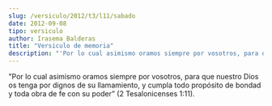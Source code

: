 ```yaml
---
slug: /versiculo/2012/t3/l11/sabado
date: 2012-09-08
tipo: versiculo
author: Irasema Balderas
title: "Versiculo de memoria"
description: "'Por lo cual asimismo oramos siempre por vosotros, para que nuestro Dios os  tenga por dignos de su llamamiento, y cumpla todo propósito de bondad y toda  obra de fe con su poder” (2 Tesalonicenses 1:11)."
---
```


"Por lo cual asimismo oramos siempre por vosotros, para que nuestro Dios os tenga por dignos de su llamamiento, y cumpla todo propósito de bondad y toda obra de fe con su poder” (2 Tesalonicenses 1:11).
